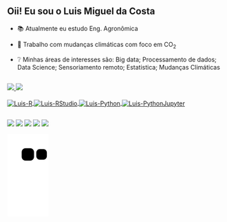## Oii! Eu sou o Luis Miguel da Costa

- 📚 Atualmente eu estudo Eng. Agronômica
- 🔨 Trabalho com mudanças climáticas com foco em CO<sub>2</sub>
- ❔ Minhas áreas de interesses são: Big data; Processamento de dados; Data Science; Sensoriamento remoto; Estatistica; Mudanças Climáticas

  ##

 <div>
  <a href="https://github.com/lm-costa">
  <img height="180em" src="https://github-readme-stats.vercel.app/api?username=lm-costa&show_icons=true&theme=synthwave&include_all_commits=true&count_private=true"/>
  <img height="180em" src="https://github-readme-stats.vercel.app/api/top-langs/?username=lm-costa&layout=compact&langs_count=7&theme=synthwave"/>
</div>

<div style="display: inline_block"><br>
  <img align="center" alt="Luis-R" height="30" width="40" src="https://cdn.jsdelivr.net/gh/devicons/devicon/icons/r/r-original.svg">
  <img align="center" alt="Luis-RStudio" height="30" width="40" src="https://cdn.jsdelivr.net/gh/devicons/devicon/icons/rstudio/rstudio-original.svg">
  <img align="center" alt="Luis-Python" height="30" width="40" src="https://cdn.jsdelivr.net/gh/devicons/devicon/icons/python/python-original.svg">
  <img align="center" alt="Luis-PythonJupyter" height="30" width="40" src="https://cdn.jsdelivr.net/gh/devicons/devicon/icons/jupyter/jupyter-original-wordmark.svg">
</div>
  
  ##
  
<div> 
  <a href="https://orcid.org/0000-0002-0698-4616" target="_blank"><img src="https://img.shields.io/badge/-ORCID-4CAF50&?style=for-the-badge&logo=orcid&logoColor=white" target="_blank"></a>
  <a href="https://www.researchgate.net/profile/Luis-Miguel-22?ev=hdr_xprf&_sg=5TRFjhLTTyt1o_cikrNXUD7Ku3HEfc_LvvCCqNZ3-fVwldqrtb7QtP6jSB6m7brbR_XAZYPP-ijgtD_rczx5o8Da" target="_blank"><img src="https://img.shields.io/badge/-RESEARCHGATE-61DAFB?style=for-the-badge&logo=researchgate&logoColor=white" target="_blank"></a>
  <a href="https://instagram.com/_lm.costa" target="_blank"><img src="https://img.shields.io/badge/-Instagram-%23E4405F?style=for-the-badge&logo=instagram&logoColor=white" target="_blank"></a>
  <a href="https://www.linkedin.com/in/luis-miguel-da-costa-940676184/" target="_blank"><img src="https://img.shields.io/badge/-LinkedIn-%230077B5?style=for-the-badge&logo=linkedin&logoColor=white" target="_blank"></a>  
    <a href = "mailto:luism.costa00@gmail.com"><img src="https://img.shields.io/badge/-Gmail-%23333?style=for-the-badge&logo=gmail&logoColor=white" target="_blank"></a>
 
  ![Snake animation](https://github.com/rafaballerini/rafaballerini/blob/output/github-contribution-grid-snake.svg)
 
</div>

